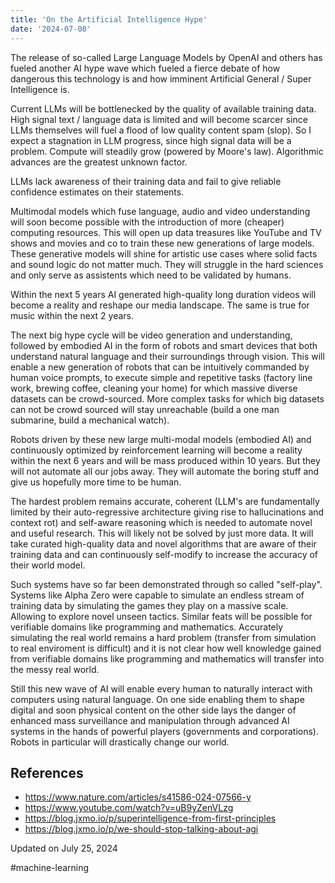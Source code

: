 ```yaml
---
title: 'On the Artificial Intelligence Hype'
date: '2024-07-08'
---
```

The release of so-called Large Language Models by OpenAI and others has fueled another AI hype wave which fueled a fierce debate of how dangerous this technology is and how imminent Artificial General / Super Intelligence is.

Current LLMs will be bottlenecked by the quality of available training data. High signal text / language data is limited and will become scarcer since LLMs themselves will fuel a flood of low quality content spam (slop). So I expect a stagnation in LLM progress, since high signal data will be a problem. Compute will steadily grow (powered by Moore's law). Algorithmic advances are the greatest unknown factor.

LLMs lack awareness of their training data and fail to give reliable confidence estimates on their statements.

Multimodal models which fuse language, audio and video understanding will soon become possible with the introduction of more (cheaper) computing resources. This will open up data treasures like YouTube and TV shows and movies and co to train these new generations of large models. These generative models will shine for artistic use cases where solid facts and sound logic do not matter much. They will struggle in the hard sciences and only serve as assistents which need to be validated by humans.

Within the next 5 years AI generated high-quality long duration videos will become a reality and reshape our media landscape. The same is true for music within the next 2 years.

The next big hype cycle will be video generation and understanding, followed by embodied AI in the form of robots and smart devices that both understand natural language and their surroundings through vision. This will enable a new generation of robots that can be intuitively commanded by human voice prompts, to execute simple and repetitive tasks (factory line work, brewing coffee, cleaning your home) for which massive diverse datasets can be crowd-sourced. More complex tasks for which big datasets can not be crowd sourced will stay unreachable (build a one man submarine, build a mechanical watch).

Robots driven by these new large multi-modal models (embodied AI) and continuously optimized by reinforcement learning will become a reality within the next 6 years and will be mass produced within 10 years. But they will not automate all our jobs away. They will automate the boring stuff and give us hopefully more time to be human.

The hardest problem remains accurate, coherent (LLM's are fundamentally limited by their auto-regressive architecture giving rise to hallucinations and context rot) and self-aware reasoning which is needed to automate novel and useful research. This will likely not be solved by just more data. It will take curated high-quality data and novel algorithms that are aware of their training data and can continuously self-modify to increase the accuracy of their world model.

Such systems have so far been demonstrated through so called "self-play". Systems like Alpha Zero were capable to simulate an endless stream of training data by simulating the games they play on a massive scale. Allowing to explore novel unseen tactics. Similar feats will be possible for verifiable domains like programming and mathematics. Accurately simulating the real world remains a hard problem (transfer from simulation to real enviroment is difficult) and it is not clear how well knowledge gained from verifiable domains like programming and mathematics will transfer into the messy real world.

Still this new wave of AI will enable every human to naturally interact with computers using natural language. On one side enabling them to shape digital and soon physical content on the other side lays the danger of enhanced mass surveillance and manipulation through advanced AI systems in the hands of powerful players (governments and corporations). Robots in particular will drastically change our world.

## References

- <https://www.nature.com/articles/s41586-024-07566-y>
- <https://www.youtube.com/watch?v=uB9yZenVLzg>
- <https://blog.jxmo.io/p/superintelligence-from-first-principles>
- <https://blog.jxmo.io/p/we-should-stop-talking-about-agi>

Updated on July 25, 2024

#machine-learning
